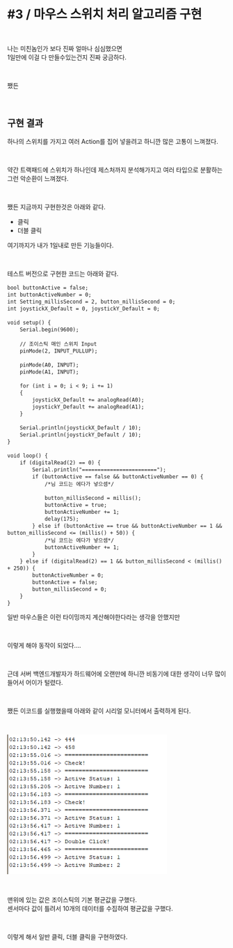 # #3 / 마우스 스위치 처리 알고리즘 구현

<br>

나는 미친놈인가 보다 진짜 얼마나 심심했으면 \
1일만에 이걸 다 만들수있는건지 진짜 궁금하다.

<br>

쨌든

<br>

## 구현 결과

하나의 스위치를 가지고 여러 Action를 집어 넣을려고 하니깐 많은 고통이 느껴졌다.

<br>

약간 트랙패드에 스위치가 하나인데 제스처까지 분석해가지고 여러 타입으로 분활하는 그런 악순환이 느껴졌다.

<br>

쨌든 지금까지 구현한것은 아래와 같다.

- 클릭
- 더블 클릭

여기까지가 내가 1일내로 만든 기능들이다.

<br>

테스트 버전으로 구현한 코드는 아래와 같다.

```arduino
bool buttonActive = false;
int buttonActiveNumber = 0;
int Setting_millisSecond = 2, button_millisSecond = 0;
int joystickX_Default = 0, joystickY_Default = 0;

void setup() {
	Serial.begin(9600);

	// 조이스틱 매인 스위치 Input
	pinMode(2, INPUT_PULLUP);

	pinMode(A0, INPUT);
	pinMode(A1, INPUT);

	for (int i = 0; i < 9; i += 1)
	{
		joystickX_Default += analogRead(A0);
		joystickY_Default += analogRead(A1);
	}

	Serial.println(joystickX_Default / 10);
	Serial.println(joystickY_Default / 10);
}

void loop() {
	if (digitalRead(2) == 0) {
		Serial.println("========================");
		if (buttonActive == false && buttonActiveNumber == 0) {
			/*님 코드는 에다가 넣으셈*/

			button_millisSecond = millis();
			buttonActive = true;
			buttonActiveNumber += 1;
			delay(175);
		} else if (buttonActive == true && buttonActiveNumber == 1 && button_millisSecond <= (millis() + 50)) {
			/*님 코드는 에다가 넣으셈*/
			buttonActiveNumber += 1;
		}
	} else if (digitalRead(2) == 1 && button_millisSecond < (millis() + 250)) {
		buttonActiveNumber = 0;
		buttonActive = false;
		button_millisSecond = 0;
	}
}
```

일반 마우스들은 이런 타이밍까지 계산해야한다라는 생각을 안했지만

<br>

이렇게 해야 동작이 되었다….

<br>

근데 서버 백엔드개발자가 하드웨어에 오랜만에 하니깐
비동기에 대한 생각이 너무 많이 들어서 어이가 털렸다.

<br>

쨌든 이코드를 실행했을때 아래와 같이 시리얼 모니터에서 출력하게 된다.

<br>

![Untitled](1.png)

<br>

맨위에 있는 값은 조이스틱의 기본 평균값을 구했다.\
센서마다 값이 틀려서 10개의 데이터를 수집하여 평균값을 구했다.

<br>

이렇게 해서 일반 클릭, 더블 클릭을 구현하였다.